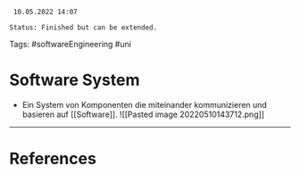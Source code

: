 	 10.05.2022 14:07
	
	Status: Finished but can be extended.
	
Tags: #softwareEngineering #uni
# Software System
- Ein System von Komponenten die miteinander kommunizieren und basieren auf [[Software]].
![[Pasted image 20220510143712.png]]











---
# References